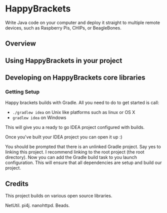 # HappyBrackets #
Write Java code on your computer and deploy it straight to multiple remote devices, such as Raspberry Pis, CHIPs, or BeagleBones.

## Overview ##


## Using HappyBrackets in your project ##



## Developing on HappyBrackets core libraries ##

### Getting Setup ###
Happy brackets builds with Gradle. All you need to do to get started is call:
* ```./gradlew idea``` on Unix like platforms such as linux or OS X
* ```gradlew idea``` on Windows

This will give you a ready to go IDEA project configured with builds.

Once you've built your IDEA project you can open it up :)

You should be prompted that there is an unlinked Gradle project. Say yes to linking this project. I recommend linking to the root project (the root directory). Now you can add the Gradle build task to you launch configuration. This will ensure that all dependencies are setup and build our project.

## Credits ##

This project builds on various open source libraries.

NetUtil.
pi4j.
nanohttpd.
Beads.